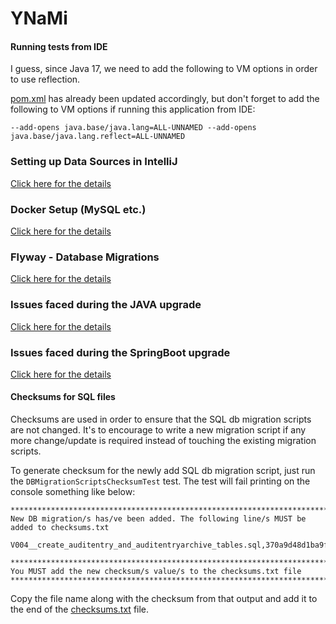 # YNaMi

#### Running tests from IDE

I guess, since Java 17, we need to add the following to VM options in order to use reflection.

[pom.xml](pom.xml) has already been updated accordingly, but don't forget to add the following to VM options
if running this application from IDE:

`--add-opens java.base/java.lang=ALL-UNNAMED --add-opens java.base/java.lang.reflect=ALL-UNNAMED`

### Setting up Data Sources in IntelliJ

[Click here for the details](readme/DATA_SOURCES.md)

### Docker Setup (MySQL etc.)

[Click here for the details](readme/DOCKER_SETUP.md)

### Flyway - Database Migrations

[Click here for the details](readme/FLYWAY.md)

### Issues faced during the JAVA upgrade

[Click here for the details](readme/UPGRADE_TO_JAVA20.md)

### Issues faced during the SpringBoot upgrade

[Click here for the details](readme/UPGRADE_SPRINGBOOT_TO_3_1_2.md)

#### Checksums for SQL files

Checksums are used in order to ensure that the SQL db migration scripts are not changed. It's to encourage to write
a new migration script if any more change/update is required instead of touching the existing migration scripts.

To generate checksum for the newly add SQL db migration script, just run the `DBMigrationScriptsChecksumTest` test.
The test will fail printing on the console something like below:

```
*****************************************************************************************
New DB migration/s has/ve been added. The following line/s MUST be added to checksums.txt

V004__create_auditentry_and_auditentryarchive_tables.sql,370a9d48d1ba9fcd47515b6d223727a0

*****************************************************************************************
You MUST add the new checksum/s value/s to the checksums.txt file
*****************************************************************************************
```

Copy the file name along with the checksum from that output and add it to the end of the
[checksums.txt](src/main/resources/db/migration/checksums.txt) file.